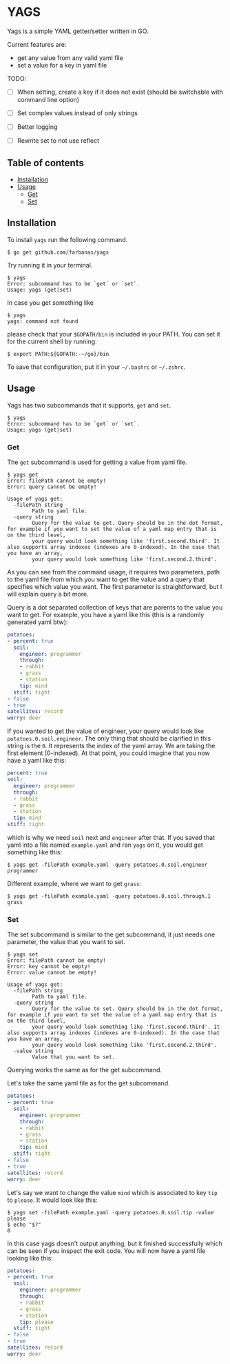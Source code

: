 # YAGS
<!-- vim-markdown-toc -->
Yags is a simple YAML getter/setter written in GO. 

Current features are:
- get any value from any valid yaml file
- set a value for a key in yaml file

TODO:
- [ ] When setting, create a key if it does not exist (should be switchable with command line option)
- [ ] Set complex values instead of only strings
- [ ] Better logging
- [ ] Rewrite set to not use reflect


## Table of contents
* [Installation](#installation)
* [Usage](#usage)
	* [Get](#get)
	* [Set](#set)


## Installation
To install `yags` run the following command.
```
$ go get github.com/farbanas/yags
```

Try running it in your terminal.
```
$ yags
Error: subcommand has to be `get` or `set`.
Usage: yags (get|set)
```

In case you get something like
```
$ yags
yags: command not found
```
please check that your `$GOPATH/bin` is included in your PATH. You can set it for the current shell by running:
```
$ export PATH:${GOPATH:-~/go}/bin
```
To save that configuration, put it in your `~/.bashrc` or `~/.zshrc`.

## Usage
Yags has two subcommands that it supports, `get` and `set`.
```
$ yags
Error: subcommand has to be `get` or `set`.
Usage: yags (get|set)
```
### Get
The `get` subcommand is used for getting a value from yaml file. 
```
$ yags get 
Error: filePath cannot be empty!
Error: query cannot be empty!

Usage of yags get:
  -filePath string
        Path to yaml file.
  -query string 
        Query for the value to get. Query should be in the dot format, for example if you want to set the value of a yaml map entry that is on the third level,
        your query would look something like 'first.second.third'. It also supports array indexes (indexes are 0-indexed). In the case that you have an array,
        your query would look something like 'first.second.2.third'.
```
As you can see from the command usage, it requires two parameters, path to the yaml file from which you want to get the value
and a query that specifies which value you want. The first parameter is straightforward, but I will explain query a bit more.

Query is a dot separated collection of keys that are parents to the value you want to get. For example, you have a yaml like this
(this is a randomly generated yaml btw):
```yaml
potatoes:
- percent: true
  soil:
    engineer: programmer
    through:
    - rabbit
    - grass
    - station
    tip: mind
  stiff: tight
- false
- true
satellites: record
worry: deer
```
If you wanted to get the value of engineer, your query would look like `potatoes.0.soil.engineer`. The only thing that should 
be clarified in this string is the `0`. It represents the index of the yaml array. We are taking the first element (0-indexed).
At that point, you could imagine that you now have a yaml like this:
```yaml
percent: true
soil:
  engineer: programmer
  through:
  - rabbit
  - grass
  - station
  tip: mind
stiff: tight
```
which is why we need `soil` next and `engineer` after that. If you saved that yaml into a file named `example.yaml` and ran
`yags` on it, you would get something like this:
```shell script
$ yags get -filePath example.yaml -query potatoes.0.soil.engineer
programmer
``` 
Different example, where we want to get `grass`:
```shell script
$ yags get -filePath example.yaml -query potatoes.0.soil.through.1
grass
```
### Set
The set subcommand is similar to the get subcommand, it just needs one parameter, the value that you want to set.
```
$ yags set
Error: filePath cannot be empty!
Error: key cannot be empty!
Error: value cannot be empty!

Usage of yags get:
  -filePath string
        Path to yaml file.
  -query string 
        Query for the value to set. Query should be in the dot format, for example if you want to set the value of a yaml map entry that is on the third level,
        your query would look something like 'first.second.third'. It also supports array indexes (indexes are 0-indexed). In the case that you have an array,
        your query would look something like 'first.second.2.third'.
  -value string
        Value that you want to set.
```
Querying works the same as for the get subcommand. 

Let's take the same yaml file as for the get subcommand.
```yaml
potatoes:
- percent: true
  soil:
    engineer: programmer
    through:
    - rabbit
    - grass
    - station
    tip: mind
  stiff: tight
- false
- true
satellites: record
worry: deer
```
Let's say we want to change the value `mind` which is associated to key `tip` to `please`. It would look like this:
```shell script
$ yags set -filePath example.yaml -query potatoes.0.soil.tip -value please
$ echo "$?"
0
```
In this case yags doesn't output anything, but it finished successfully which can be seen if you inspect the exit code.
You will now have a yaml file looking like this:
```yaml
potatoes:
- percent: true
  soil:
    engineer: programmer
    through:
    - rabbit
    - grass
    - station
    tip: please
  stiff: tight
- false
- true
satellites: record
worry: deer
```
